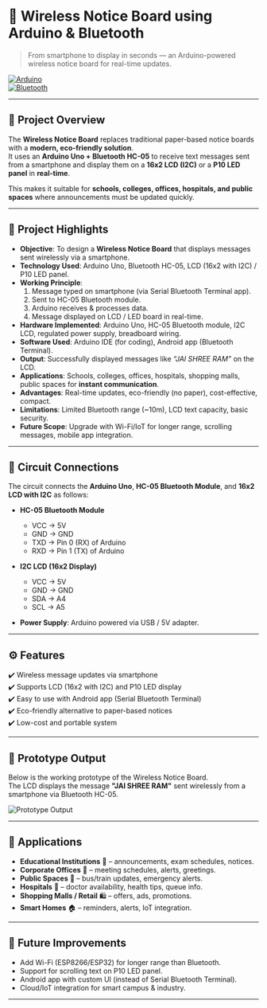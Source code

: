 # 📢 Wireless Notice Board using Arduino & Bluetooth  

> From smartphone to display in seconds — an Arduino-powered wireless notice board for real-time updates.  

[![Arduino](https://img.shields.io/badge/Made%20with-Arduino-blue?logo=arduino)](https://www.arduino.cc/)  
[![Bluetooth](https://img.shields.io/badge/Module-HC05-lightblue?logo=bluetooth)](https://www.electronicwings.com/nodemcu/hc-05-bluetooth-module)  

---

## 🔎 Project Overview  
The **Wireless Notice Board** replaces traditional paper-based notice boards with a **modern, eco-friendly solution**.  
It uses an **Arduino Uno + Bluetooth HC-05** to receive text messages sent from a smartphone and display them on a **16x2 LCD (I2C)** or a **P10 LED panel** in **real-time**.  

This makes it suitable for **schools, colleges, offices, hospitals, and public spaces** where announcements must be updated quickly.  

---

## 📌 Project Highlights  

- **Objective**: To design a **Wireless Notice Board** that displays messages sent wirelessly via a smartphone.  
- **Technology Used**: Arduino Uno, Bluetooth HC-05, LCD (16x2 with I2C) / P10 LED panel.  
- **Working Principle**:  
  1. Message typed on smartphone (via Serial Bluetooth Terminal app).  
  2. Sent to HC-05 Bluetooth module.  
  3. Arduino receives & processes data.  
  4. Message displayed on LCD / LED board in real-time.  
- **Hardware Implemented**: Arduino Uno, HC-05 Bluetooth module, I2C LCD, regulated power supply, breadboard wiring.  
- **Software Used**: Arduino IDE (for coding), Android app (Bluetooth Terminal).  
- **Output**: Successfully displayed messages like *“JAI SHREE RAM”* on the LCD.  
- **Applications**: Schools, colleges, offices, hospitals, shopping malls, public spaces for **instant communication**.  
- **Advantages**: Real-time updates, eco-friendly (no paper), cost-effective, compact.  
- **Limitations**: Limited Bluetooth range (~10m), LCD text capacity, basic security.  
- **Future Scope**: Upgrade with Wi-Fi/IoT for longer range, scrolling messages, mobile app integration.


---
## 🔌 Circuit Connections  

The circuit connects the **Arduino Uno**, **HC-05 Bluetooth Module**, and **16x2 LCD with I2C** as follows:  

- **HC-05 Bluetooth Module**  
  - VCC → 5V  
  - GND → GND  
  - TXD → Pin 0 (RX) of Arduino  
  - RXD → Pin 1 (TX) of Arduino  

- **I2C LCD (16x2 Display)**  
  - VCC → 5V  
  - GND → GND  
  - SDA → A4  
  - SCL → A5  

- **Power Supply**: Arduino powered via USB / 5V adapter.    

---

## ⚙️ Features  
✔️ Wireless message updates via smartphone  
✔️ Supports LCD (16x2 with I2C) and P10 LED display  
✔️ Easy to use with Android app (Serial Bluetooth Terminal)  
✔️ Eco-friendly alternative to paper-based notices  
✔️ Low-cost and portable system  

---

## 📸 Prototype Output  

Below is the working prototype of the Wireless Notice Board.  
The LCD displays the message **"JAI SHREE RAM"** sent wirelessly from a smartphone via Bluetooth HC-05.  

![Prototype Output](![Diag2](https://github.com/user-attachments/assets/433dd387-864f-406c-9660-16668b65b1fc)
)  

---

## 📜 Applications  

- **Educational Institutions** 🏫 – announcements, exam schedules, notices.  
- **Corporate Offices** 🏢 – meeting schedules, alerts, greetings.  
- **Public Spaces** 🚉 – bus/train updates, emergency alerts.  
- **Hospitals** 🏥 – doctor availability, health tips, queue info.  
- **Shopping Malls / Retail** 🛍️ – offers, ads, promotions.  
- **Smart Homes** 🏠 – reminders, alerts, IoT integration.  

---

## 🔮 Future Improvements  

- Add Wi-Fi (ESP8266/ESP32) for longer range than Bluetooth.  
- Support for scrolling text on P10 LED panel.  
- Android app with custom UI (instead of Serial Bluetooth Terminal).  
- Cloud/IoT integration for smart campus & industry.  


---

